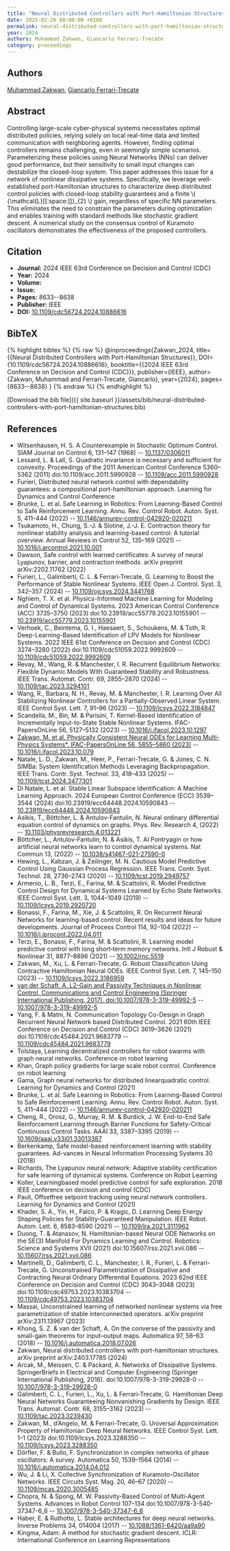 ```yaml
---
title: "Neural Distributed Controllers with Port-Hamiltonian Structures"
date: 2025-02-26 00:00:00 +0100
permalink: neural-distributed-controllers-with-port-hamiltonian-structures
year: 2024
authors: Muhammad Zakwan, Giancarlo Ferrari-Trecate
category: proceedings
---
```

 
## Authors
[Muhammad Zakwan](authors/muhammad-zakwan), [Giancarlo Ferrari-Trecate](authors/giancarlo-ferrari-trecate)
 
## Abstract
Controlling large-scale cyber-physical systems necessitates optimal distributed policies, relying solely on local real-time data and limited communication with neighboring agents. However, finding optimal controllers remains challenging, even in seemingly simple scenarios. Parameterizing these policies using Neural Networks (NNs) can deliver good performance, but their sensitivity to small input changes can destabilize the closed-loop system. This paper addresses this issue for a network of nonlinear dissipative systems. Specifically, we leverage well-established port-Hamiltonian structures to characterize deep distributed control policies with closed-loop stability guarantees and a finite \\( {\mathcal{L}[[:space:]]}_{2} \\) gain, regardless of specific NN parameters. This eliminates the need to constrain the parameters during optimization and enables training with standard methods like stochastic gradient descent. A numerical study on the consensus control of Kuramoto oscillators demonstrates the effectiveness of the proposed controllers.
 
## Citation
- **Journal:** 2024 IEEE 63rd Conference on Decision and Control (CDC)
- **Year:** 2024
- **Volume:** 
- **Issue:** 
- **Pages:** 8633--8638
- **Publisher:** IEEE
- **DOI:** [10.1109/cdc56724.2024.10886616](https://doi.org/10.1109/cdc56724.2024.10886616)
 
## BibTeX
{% highlight bibtex %}
{% raw %}
@inproceedings{Zakwan_2024,
  title={{Neural Distributed Controllers with Port-Hamiltonian Structures}},
  DOI={10.1109/cdc56724.2024.10886616},
  booktitle={{2024 IEEE 63rd Conference on Decision and Control (CDC)}},
  publisher={IEEE},
  author={Zakwan, Muhammad and Ferrari-Trecate, Giancarlo},
  year={2024},
  pages={8633--8638}
}
{% endraw %}
{% endhighlight %}
 
[Download the bib file]({{ site.baseurl }}/assets/bib/neural-distributed-controllers-with-port-hamiltonian-structures.bib)
 
## References
- Witsenhausen, H. S. A Counterexample in Stochastic Optimum Control. SIAM Journal on Control 6, 131–147 (1968) -- [10.1137/0306011](https://doi.org/10.1137/0306011)
- Lessard, L. & Lall, S. Quadratic invariance is necessary and sufficient for convexity. Proceedings of the 2011 American Control Conference 5360–5362 (2011) doi:10.1109/acc.2011.5990928 -- [10.1109/acc.2011.5990928](https://doi.org/10.1109/acc.2011.5990928)
- Furieri, Distributed neural network control with dependability guarantees: a compositional port-hamiltonian approach. Learning for Dynamics and Control Conference
- Brunke, L. et al. Safe Learning in Robotics: From Learning-Based Control to Safe Reinforcement Learning. Annu. Rev. Control Robot. Auton. Syst. 5, 411–444 (2022) -- [10.1146/annurev-control-042920-020211](https://doi.org/10.1146/annurev-control-042920-020211)
- Tsukamoto, H., Chung, S.-J. & Slotine, J.-J. E. Contraction theory for nonlinear stability analysis and learning-based control: A tutorial overview. Annual Reviews in Control 52, 135–169 (2021) -- [10.1016/j.arcontrol.2021.10.001](https://doi.org/10.1016/j.arcontrol.2021.10.001)
- Dawson, Safe control with learned certificates: A survey of neural Lyapunov, barrier, and contraction methods. arXiv preprint arXiv:2202.11762 (2022)
- Furieri, L., Galimberti, C. L. & Ferrari-Trecate, G. Learning to Boost the Performance of Stable Nonlinear Systems. IEEE Open J. Control. Syst. 3, 342–357 (2024) -- [10.1109/ojcsys.2024.3441768](https://doi.org/10.1109/ojcsys.2024.3441768)
- Nghiem, T. X. et al. Physics-Informed Machine Learning for Modeling and Control of Dynamical Systems. 2023 American Control Conference (ACC) 3735–3750 (2023) doi:10.23919/acc55779.2023.10155901 -- [10.23919/acc55779.2023.10155901](https://doi.org/10.23919/acc55779.2023.10155901)
- Verhoek, C., Beintema, G. I., Haesaert, S., Schoukens, M. & Toth, R. Deep-Learning-Based Identification of LPV Models for Nonlinear Systems. 2022 IEEE 61st Conference on Decision and Control (CDC) 3274–3280 (2022) doi:10.1109/cdc51059.2022.9992609 -- [10.1109/cdc51059.2022.9992609](https://doi.org/10.1109/cdc51059.2022.9992609)
- Revay, M., Wang, R. & Manchester, I. R. Recurrent Equilibrium Networks: Flexible Dynamic Models With Guaranteed Stability and Robustness. IEEE Trans. Automat. Contr. 69, 2855–2870 (2024) -- [10.1109/tac.2023.3294101](https://doi.org/10.1109/tac.2023.3294101)
- Wang, R., Barbara, N. H., Revay, M. & Manchester, I. R. Learning Over All Stabilizing Nonlinear Controllers for a Partially-Observed Linear System. IEEE Control Syst. Lett. 7, 91–96 (2023) -- [10.1109/lcsys.2022.3184847](https://doi.org/10.1109/lcsys.2022.3184847)
- Scandella, M., Bin, M. & Parisini, T. Kernel-Based Identification of Incrementally Input-to-State Stable Nonlinear Systems. IFAC-PapersOnLine 56, 5127–5132 (2023) -- [10.1016/j.ifacol.2023.10.1297](https://doi.org/10.1016/j.ifacol.2023.10.1297)
- [Zakwan, M. et al. Physically Consistent Neural ODEs for Learning Multi-Physics Systems*. IFAC-PapersOnLine 56, 5855–5860 (2023)](physically-consistent-neural-odes-for-learning-multi-physics-systems) -- [10.1016/j.ifacol.2023.10.079](https://doi.org/10.1016/j.ifacol.2023.10.079)
- Natale, L. D., Zakwan, M., Heer, P., Ferrari-Trecate, G. & Jones, C. N. SIMBa: System Identification Methods Leveraging Backpropagation. IEEE Trans. Contr. Syst. Technol. 33, 418–433 (2025) -- [10.1109/tcst.2024.3477301](https://doi.org/10.1109/tcst.2024.3477301)
- Di Natale, L. et al. Stable Linear Subspace Identification: A Machine Learning Approach. 2024 European Control Conference (ECC) 3539–3544 (2024) doi:10.23919/ecc64448.2024.10590843 -- [10.23919/ecc64448.2024.10590843](https://doi.org/10.23919/ecc64448.2024.10590843)
- Asikis, T., Böttcher, L. & Antulov-Fantulin, N. Neural ordinary differential equation control of dynamics on graphs. Phys. Rev. Research 4, (2022) -- [10.1103/physrevresearch.4.013221](https://doi.org/10.1103/physrevresearch.4.013221)
- Böttcher, L., Antulov-Fantulin, N. & Asikis, T. AI Pontryagin or how artificial neural networks learn to control dynamical systems. Nat Commun 13, (2022) -- [10.1038/s41467-021-27590-0](https://doi.org/10.1038/s41467-021-27590-0)
- Hewing, L., Kabzan, J. & Zeilinger, M. N. Cautious Model Predictive Control Using Gaussian Process Regression. IEEE Trans. Contr. Syst. Technol. 28, 2736–2743 (2020) -- [10.1109/tcst.2019.2949757](https://doi.org/10.1109/tcst.2019.2949757)
- Armenio, L. B., Terzi, E., Farina, M. & Scattolini, R. Model Predictive Control Design for Dynamical Systems Learned by Echo State Networks. IEEE Control Syst. Lett. 3, 1044–1049 (2019) -- [10.1109/lcsys.2019.2920720](https://doi.org/10.1109/lcsys.2019.2920720)
- Bonassi, F., Farina, M., Xie, J. & Scattolini, R. On Recurrent Neural Networks for learning-based control: Recent results and ideas for future developments. Journal of Process Control 114, 92–104 (2022) -- [10.1016/j.jprocont.2022.04.011](https://doi.org/10.1016/j.jprocont.2022.04.011)
- Terzi, E., Bonassi, F., Farina, M. & Scattolini, R. Learning model predictive control with long short‐term memory networks. Intl J Robust &amp; Nonlinear 31, 8877–8896 (2021) -- [10.1002/rnc.5519](https://doi.org/10.1002/rnc.5519)
- Zakwan, M., Xu, L. & Ferrari-Trecate, G. Robust Classification Using Contractive Hamiltonian Neural ODEs. IEEE Control Syst. Lett. 7, 145–150 (2023) -- [10.1109/lcsys.2022.3186959](https://doi.org/10.1109/lcsys.2022.3186959)
- [van der Schaft, A. L2-Gain and Passivity Techniques in Nonlinear Control. Communications and Control Engineering (Springer International Publishing, 2017). doi:10.1007/978-3-319-49992-5](l2-gain-and-passivity-techniques-in-nonlinear-control) -- [10.1007/978-3-319-49992-5](https://doi.org/10.1007/978-3-319-49992-5)
- Yang, F. & Matni, N. Communication Topology Co-Design in Graph Recurrent Neural Network based Distributed Control. 2021 60th IEEE Conference on Decision and Control (CDC) 3619–3626 (2021) doi:10.1109/cdc45484.2021.9683779 -- [10.1109/cdc45484.2021.9683779](https://doi.org/10.1109/cdc45484.2021.9683779)
- Tolstaya, Learning decentralized controllers for robot swarms with graph neural networks. Conference on robot learning
- Khan, Graph policy gradients for large scale robot control. Conference on robot learning
- Gama, Graph neural networks for distributed linearquadratic control. Learning for Dynamics and Control (2021)
- Brunke, L. et al. Safe Learning in Robotics: From Learning-Based Control to Safe Reinforcement Learning. Annu. Rev. Control Robot. Auton. Syst. 5, 411–444 (2022) -- [10.1146/annurev-control-042920-020211](https://doi.org/10.1146/annurev-control-042920-020211)
- Cheng, R., Orosz, G., Murray, R. M. & Burdick, J. W. End-to-End Safe Reinforcement Learning through Barrier Functions for Safety-Critical Continuous Control Tasks. AAAI 33, 3387–3395 (2019) -- [10.1609/aaai.v33i01.33013387](https://doi.org/10.1609/aaai.v33i01.33013387)
- Berkenkamp, Safe model-based reinforcement learning with stability guarantees. Ad-vances in Neural Information Processing Systems 30 (2018)
- Richards, The Lyapunov neural network: Adaptive stability certification for safe learning of dynamical systems. Conference on Robot Learning
- Koller, Learningbased model predictive control for safe exploration. 2018 IEEE conference on decision and control (CDC)
- Pauli, Offsetfree setpoint tracking using neural network controllers. Learning for Dynamics and Control (2021)
- Khader, S. A., Yin, H., Falco, P. & Kragic, D. Learning Deep Energy Shaping Policies for Stability-Guaranteed Manipulation. IEEE Robot. Autom. Lett. 6, 8583–8590 (2021) -- [10.1109/lra.2021.3111962](https://doi.org/10.1109/lra.2021.3111962)
- Duong, T. & Atanasov, N. Hamiltonian-based Neural ODE Networks on the SE(3) Manifold For Dynamics Learning and Control. Robotics: Science and Systems XVII (2021) doi:10.15607/rss.2021.xvii.086 -- [10.15607/rss.2021.xvii.086](https://doi.org/10.15607/rss.2021.xvii.086)
- Martinelli, D., Galimberti, C. L., Manchester, I. R., Furieri, L. & Ferrari-Trecate, G. Unconstrained Parametrization of Dissipative and Contracting Neural Ordinary Differential Equations. 2023 62nd IEEE Conference on Decision and Control (CDC) 3043–3048 (2023) doi:10.1109/cdc49753.2023.10383704 -- [10.1109/cdc49753.2023.10383704](https://doi.org/10.1109/cdc49753.2023.10383704)
- Massai, Unconstrained learning of networked nonlinear systems via free parametrization of stable interconnected operators. arXiv preprint arXiv:2311.13967 (2023)
- Khong, S. Z. & van der Schaft, A. On the converse of the passivity and small-gain theorems for input–output maps. Automatica 97, 58–63 (2018) -- [10.1016/j.automatica.2018.07.026](https://doi.org/10.1016/j.automatica.2018.07.026)
- Zakwan, Neural distributed controllers with port-hamiltonian structures. arXiv preprint arXiv:2403.17785 (2024)
- Arcak, M., Meissen, C. & Packard, A. Networks of Dissipative Systems. SpringerBriefs in Electrical and Computer Engineering (Springer International Publishing, 2016). doi:10.1007/978-3-319-29928-0 -- [10.1007/978-3-319-29928-0](https://doi.org/10.1007/978-3-319-29928-0)
- Galimberti, C. L., Furieri, L., Xu, L. & Ferrari-Trecate, G. Hamiltonian Deep Neural Networks Guaranteeing Nonvanishing Gradients by Design. IEEE Trans. Automat. Contr. 68, 3155–3162 (2023) -- [10.1109/tac.2023.3239430](https://doi.org/10.1109/tac.2023.3239430)
- Zakwan, M., d’Angelo, M. & Ferrari-Trecate, G. Universal Approximation Property of Hamiltonian Deep Neural Networks. IEEE Control Syst. Lett. 1–1 (2023) doi:10.1109/lcsys.2023.3288350 -- [10.1109/lcsys.2023.3288350](https://doi.org/10.1109/lcsys.2023.3288350)
- Dörfler, F. & Bullo, F. Synchronization in complex networks of phase oscillators: A survey. Automatica 50, 1539–1564 (2014) -- [10.1016/j.automatica.2014.04.012](https://doi.org/10.1016/j.automatica.2014.04.012)
- Wu, J. & Li, X. Collective Synchronization of Kuramoto-Oscillator Networks. IEEE Circuits Syst. Mag. 20, 46–67 (2020) -- [10.1109/mcas.2020.3005485](https://doi.org/10.1109/mcas.2020.3005485)
- Chopra, N. & Spong, M. W. Passivity-Based Control of Multi-Agent Systems. Advances in Robot Control 107–134 doi:10.1007/978-3-540-37347-6_6 -- [10.1007/978-3-540-37347-6_6](https://doi.org/10.1007/978-3-540-37347-6_6)
- Haber, E. & Ruthotto, L. Stable architectures for deep neural networks. Inverse Problems 34, 014004 (2017) -- [10.1088/1361-6420/aa9a90](https://doi.org/10.1088/1361-6420/aa9a90)
- Kingma, Adam: A method for stochastic gradient descent. ICLR: International Conference on Learning Representations

